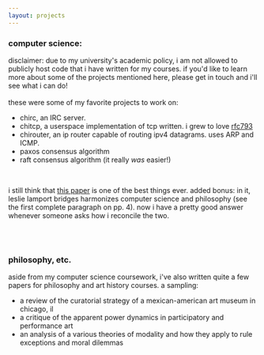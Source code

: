 ```yaml
---
layout: projects
---
```


### computer science:

disclaimer: due to my university's academic policy, i am not allowed to
publicly host code that i have written for my courses. if you'd like to learn
more about some of the projects mentioned here, please get in touch and i'll
see what i can do!
<br><br>
these were some of my favorite projects to work on:

* chirc, an IRC server.  
* chitcp, a userspace implementation of tcp written. i grew to love [rfc793](https://tools.ietf.org/html/rfc793) 
* chirouter, an ip router capable of routing ipv4 datagrams. uses ARP and ICMP. 
* paxos consensus algorithm
* raft consensus algorithm (it really *was* easier!)

<br>

i still think that [this
paper](http://research.microsoft.com/en-us/um/people/lamport/pubs/solved-and-unsolved.pdf)
is one of the best things ever. added bonus: in it, leslie lamport bridges
harmonizes computer science and philosophy (see the first complete paragraph on
pp. 4). now i have a pretty good answer whenever someone asks how i reconcile
the two. 

<br><br>

### philosophy, etc. 

aside from my computer science coursework, i've also written quite a few papers
for philosophy and art history courses. a sampling:

* a review of the curatorial strategy of a mexican-american art museum in chicago, il
* a critique of the apparent power dynamics in participatory and performance art
* an analysis of a various theories of modality and how they apply to rule exceptions and moral dilemmas
